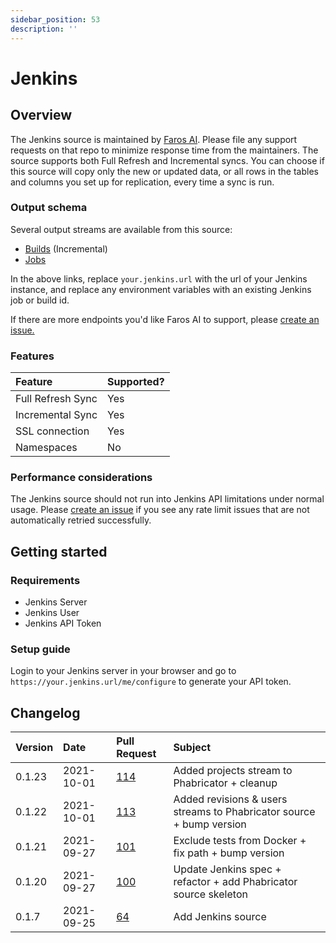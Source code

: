```yaml
---
sidebar_position: 53
description: ''
---
```


# Jenkins

## Overview

The Jenkins source is maintained by [Faros
AI](https://github.com/faros-ai/airbyte-connectors/tree/main/sources/jenkins-source).
Please file any support requests on that repo to minimize response time from the
maintainers. The source supports both Full Refresh and Incremental syncs. You
can choose if this source will copy only the new or updated data, or all rows
in the tables and columns you set up for replication, every time a sync is run.

### Output schema

Several output streams are available from this source:

* [Builds](https://your.jenkins.url/job/$JOB_NAME/$BUILD_NUMBER/api/json?pretty=true) \(Incremental\)
* [Jobs](https://your.jenkins.url/job/$JOB_NAME/api/json?pretty=true)

In the above links, replace `your.jenkins.url` with the url of your Jenkins
instance, and replace any environment variables with an existing Jenkins job or
build id.

If there are more endpoints you'd like Faros AI to support, please [create an
issue.](https://github.com/faros-ai/airbyte-connectors/issues/new)

### Features

| Feature | Supported? |
| :--- | :--- |
| Full Refresh Sync | Yes |
| Incremental Sync | Yes |
| SSL connection | Yes |
| Namespaces | No |

### Performance considerations

The Jenkins source should not run into Jenkins API limitations under normal
usage. Please [create an
issue](https://github.com/faros-ai/airbyte-connectors/issues/new) if you see any
rate limit issues that are not automatically retried successfully.

## Getting started

### Requirements

* Jenkins Server
* Jenkins User
* Jenkins API Token

### Setup guide

Login to your Jenkins server in your browser and go to
`https://your.jenkins.url/me/configure` to generate your API token.

## Changelog

| Version | Date | Pull Request | Subject |
| :--- | :--- | :--- | :--- |
| 0.1.23 | 2021-10-01 | [114](https://github.com/faros-ai/airbyte-connectors/pull/114) | Added projects stream to Phabricator + cleanup |
| 0.1.22 | 2021-10-01 | [113](https://github.com/faros-ai/airbyte-connectors/pull/113) | Added revisions & users streams to Phabricator source + bump version |
| 0.1.21 | 2021-09-27 | [101](https://github.com/faros-ai/airbyte-connectors/pull/101) | Exclude tests from Docker + fix path + bump version |
| 0.1.20 | 2021-09-27 | [100](https://github.com/faros-ai/airbyte-connectors/pull/100) | Update Jenkins spec + refactor + add Phabricator source skeleton |
| 0.1.7 | 2021-09-25 | [64](https://github.com/faros-ai/airbyte-connectors/pull/64) | Add Jenkins source |

